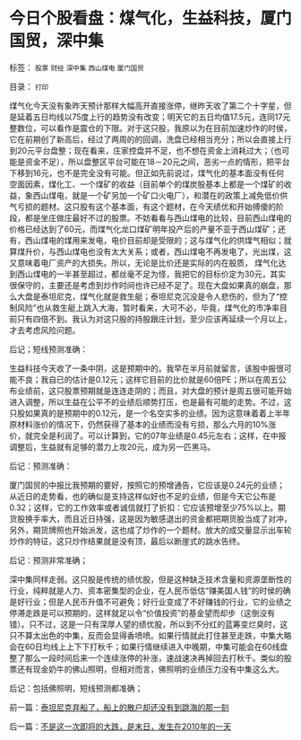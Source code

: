 # 今日个股看盘：煤气化，生益科技，厦门国贸，深中集

标签： `股票` `财经` `深中集` `西山煤电` `厦门国贸` 

目录： `打印`

煤气化今天没有象昨天预计那样大幅高开直接涨停，继昨天收了第二个十字星，但是延着五日均线以75度上行的趋势没有改变；明天它的五日均值17.5元，连同17元整数位，可以看作是震仓的下限。对于这只股，我原以为在目前加速炒作的时侯，它在前期创了新高后，经过了两周的的回调，洗盘已经相当充分；所以会直接上行到20元平台盘整；现在看来，庄家控盘并不足，也不想在资金上消耗过大；（也可能是资金不足），所以盘整区平台可能在18－20元之间，恶劣一点的情形，把平台下移到16元，也不是完全没有可能。但正如先前说过，煤气化的基本面没有任何空面因素，煤化工、一个煤矿的收益（目前单个的煤炭股基本上都是一个煤矿的收益，象西山煤电，就是一个矿另加一个矿口火电厂），和潜在的政策上减免低价供气亏损的题材。这只股有这个基本面，有这个题材，在今天绩优和开始搏傻的阶段，都是坐庄做庄最好不过的股票。不妨看看与西山煤电的比较，目前西山煤电的价格已经达到了60元，而煤气化龙口煤矿明年投产后的产量不亚于西山煤矿；还有，西山煤电的煤用来发电，电价目前却是受限的；这与煤气化的供煤气相似；就算煤升价，与西山煤电也没有太大关系；或者，西山煤电不再发电了，光出煤，这又意味着电厂资产的大损失。所以，无论是比价还是实际的内在股质，
煤气化达到西山煤电的一半甚至超过，都丝毫不足为怪，我把它的目标价定为30元，其实很保守的，主要还是考虑到炒作时间也许已经不足了。现在大盘如果真的崩盘，那么大盘是泰坦尼克，煤气化就是救生艇；泰坦尼克沉没是令人悲伤的，但为了“控制风险”也从救生艇上跳入大海，暂时看来，大可不必，毕竟，煤气化的市净率目前只有四倍不到。我认为对这只股的持股跟庄计划，至少应该再延续一个月以上，才去考虑风险问题。

后记；短线预测准确：



生益科技今天收了一条中阴，这是预期中的。我早在半月前就留言，该股中报很可能不良；我自已的估计是0.12元；这样它目前的比价就是60倍PE；所以在周五公布业绩前，这只股票预期就是连连走阴的；而且，对大盘的预计是周五很可能开始进入调整，所以生益在公平不的业绩后顺势打压，也是最有可能的走势。不过，这只股如果真的是预期中的0.12元，是一个名空实多的业绩。因为这意味着着上半年原材料涨价的情况下，仍然获得了基本的业绩而没有亏损，那么六月的10%涨价，就完全是利润了。可以计算到，它的07年业绩是0.45元左右；这样，在中报调整后，生益就有足够的潜力上攻20元，成为另一匹黑马。

后记：预测准确：



厦门国贸的中报比我预期的要好，按照它的预增通告，它应该是0.24元的业绩；从近日的走势看，也的确似是支持这样似好也不足的业绩，但是今天它公布是0.32；这样，它的工作效率或者诚信就打了折扣：它应该预增至少75%以上。期货股换手率大，而且近日持强，这是因为敏感退出的资金都把期货股当成了对冲，另外，期货牌照也开始派发，这也成了炒作的一个题材。放大的成交量显示出车轮炒作的特征，这只炒作结果就是没有顶，最后以断崖式的跳水告终。

后记：预测非常准确；



深中集同样走弱。这只股是传统的绩优股，但是这种缺乏技术含量和资源垄断性的行业，纯粹就是人力、资本密集型的企业，在人民币低估“赚美国人钱”的时侯的确是好行业；但是人民币升值不可避免；好行业变成了不好赚钱的行业，它的业绩之停滞走跌是可以预期的，这样就足以令“价值投资”的基金望而却步（这倒没有错）。只不过，这是一只有深厚人望的绩优股，所以到不分红的蓝筹变烂臭时，这只不算太出色的中集，反而会显得香喷喷。如果行情就此打住甚至走跌，中集大略会在60日均线上上下下打秋千；如果行情继续进入中晚期，中集可能会在60线盘整了那么一段时间后来一个连续涨停的补涨，速战速决再掉回去打秋千。类似的股票还有现金奶牛的佛山照明，但相对而言，佛照明的业绩压力没有中集这么大。

后记：包括佛照明，短线预测都准确；

前一篇：[泰坦尼克弃船了，船上的散户却还没有到跳海的那一刻](../../../2007/8/28/泰坦尼克弃船了，船上的散户却还没有到跳海的那一刻.md)

后一篇：[不是这一次即将的大跌，是末日，发生在2010年的一天](../../../2007/8/28/不是这一次即将的大跌，是末日，发生在2010年的一天.md)